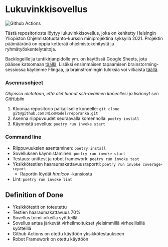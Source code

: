 # Lukuvinkkisovellus

![Github Actions](https://github.com/NiceModel/reporanka/workflows/CI/badge.svg)

Tästä repositoriosta löytyy lukuvinkkisovellus, joka on kehitetty Helsingin Yliopiston Ohjelmistotuotanto-kurssin miniprojektina syksyllä 2021. Projektin päämääränä on oppia ketterää ohjelmistokehitystä ja ryhmätyöskentelytaitoja. 

Backlogeille ja tuntikirjanpidolle ym. on käytössä Google Sheets, jota pääsee katsomaan [täällä](https://docs.google.com/spreadsheets/d/1F-_b98SG2x79MAu5fpZetq0ALNqiHoFdLUIKrC1T9-I/edit?usp=sharing). Lisäksi ensimmäisen tapaamisen brainstorming-sessiossa käytimme Flingaa, ja brainstromingin tuloksia voi vilkaista [täällä](https://edu.flinga.fi/s/EMA2DL6).

### Asennusohjeet
*Ohjeissa oletetaan, että olet luonut ssh-avaimen koneellesi ja lisännyt sen GitHubiin*

1) Kloonaa repositorio paikalliselle koneelle: `git clone git@github.com:NiceModel/reporanka.git`
2) Asenna riippuvuudet seuraavalla komennolla: `poetry install` 
3) Käynnistä sovellus: `poetry run invoke start`

### Command line

+ Riippuvuuksien asentaminen: `poetry install`
+ Sovelluksen käynnistäminen: `poetry run invoke start`
+ Testaus: unittest ja robot framework: `poetry run invoke test`
+ Yksikkötestien haaraumakattavuusraportti: `poetry run invoke coverage-report`
  + Raportin löydät *htmlcov* -kansiosta
+ Lint: `poetry run invoke lint`


## Definition of Done

+ Yksikkötestit on toteutettu
+ Testien haaraumakattavuus 70%
+ Sovellus toimii oikeilla syötteillä
+ Sovellus antaa järkevät virheilmoitukset yleisimmillä virheellisillä syötteillä
+ Github Actions on otettu käyttöön yksikkötestaukseen
+ Robot Framework on otettu käyttöön
